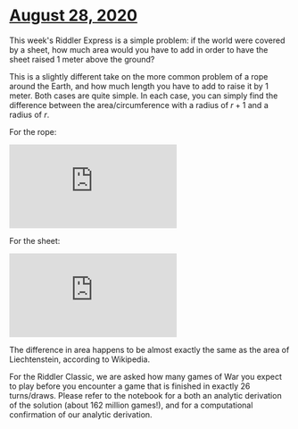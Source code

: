 # [August 28, 2020](https://fivethirtyeight.com/features/can-you-cover-the-globe/)

This week's Riddler Express is a simple problem: if the world were covered by a sheet, how much area would you have to add in order to have the sheet raised 1 meter above the ground?

This is a slightly different take on the more common problem of a rope around the Earth, and how much length you have to add to raise it by 1 meter. Both cases are quite simple. In each case, you can simply find the difference between the area/circumference with a radius of $r+1$ and a radius of $r$.

For the rope:

![equation](https://latex.codecogs.com/gif.latex?r_1%20-%20r_0%20%3D%202%5Cpi%5C%2C%28r&plus;1%29%20-%202%5Cpi%5C%2Cr%20%3D%202%5Cpi%20%5Capprox%206.28%5C%2C%20m)

For the sheet:

![equation](https://latex.codecogs.com/gif.latex?A_1%20-%20A_0%20%3D%204%5Cpi%5C%2C%28r&plus;1%29%5E2%20-%204%5Cpi%5C%2Cr%5E2%20%3D%208%5Cpi%5C%2Cr%20&plus;%204%5Cpi%20%5Capprox%201.60%5Ctimes10%5E8%5C%2C%5Cmathrm%7Bm%7D%5E2)

The difference in area happens to be almost exactly the same as the area of Liechtenstein, according to Wikipedia.

For the Riddler Classic, we are asked how many games of War you expect to play before you encounter a game that is finished in exactly 26 turns/draws. Please refer to the notebook for a both an analytic derivation of the solution (about 162 million games!), and for a computational confirmation of our analytic derivation.
